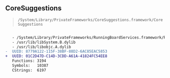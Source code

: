 ## CoreSuggestions

> `/System/Library/PrivateFrameworks/CoreSuggestions.framework/CoreSuggestions`

```diff

   - /System/Library/PrivateFrameworks/RunningBoardServices.framework/RunningBoardServices
   - /usr/lib/libSystem.B.dylib
   - /usr/lib/libobjc.A.dylib
-  UUID: 8779A122-115F-38BF-88D2-6AC85EAC5853
+  UUID: 01C2D47D-C14D-3CDD-A61A-41824FC54EE8
   Functions: 3194
   Symbols:   10387
   CStrings:  6197

```
